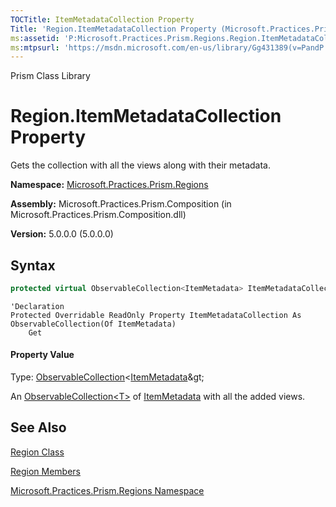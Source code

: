 ```yaml
---
TOCTitle: ItemMetadataCollection Property
Title: 'Region.ItemMetadataCollection Property (Microsoft.Practices.Prism.Regions)'
ms:assetid: 'P:Microsoft.Practices.Prism.Regions.Region.ItemMetadataCollection'
ms:mtpsurl: 'https://msdn.microsoft.com/en-us/library/Gg431389(v=PandP.50)'
---
```


Prism Class Library

Region.ItemMetadataCollection Property
==========================================

Gets the collection with all the views along with their metadata.

**Namespace:** [Microsoft.Practices.Prism.Regions](https://msdn.microsoft.com/en-us/library/microsoft.practices.prism.regions(v=pandp.50))

**Assembly:** Microsoft.Practices.Prism.Composition (in Microsoft.Practices.Prism.Composition.dll)

**Version:** 5.0.0.0 (5.0.0.0)


## Syntax


```C#
protected virtual ObservableCollection<ItemMetadata> ItemMetadataCollection { get; }
```

```VB
'Declaration
Protected Overridable ReadOnly Property ItemMetadataCollection As ObservableCollection(Of ItemMetadata)
	Get
```

#### Property Value

Type: [ObservableCollection](http://msdn2.microsoft.com/en-us/library/ms668604)&lt;[ItemMetadata](https://msdn.microsoft.com/en-us/library/microsoft.practices.prism.regions.itemmetadata(v=pandp.50))&gt;

An [ObservableCollection&lt;T&gt;](http://msdn2.microsoft.com/en-us/library/ms668604) of [ItemMetadata](https://msdn.microsoft.com/en-us/library/microsoft.practices.prism.regions.itemmetadata(v=pandp.50)) with all the added views.

See Also
--------


[Region Class](https://msdn.microsoft.com/en-us/library/microsoft.practices.prism.regions.region(v=pandp.50))

[Region Members](https://msdn.microsoft.com/en-us/library/microsoft.practices.prism.regions.region_members(v=pandp.50))

[Microsoft.Practices.Prism.Regions Namespace](https://msdn.microsoft.com/en-us/library/microsoft.practices.prism.regions(v=pandp.50))
